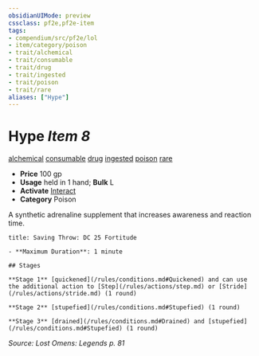 ```yaml
---
obsidianUIMode: preview
cssclass: pf2e,pf2e-item
tags:
- compendium/src/pf2e/lol
- item/category/poison
- trait/alchemical
- trait/consumable
- trait/drug
- trait/ingested
- trait/poison
- trait/rare
aliases: ["Hype"]
---
```

# Hype *Item 8*  
[alchemical](/rules/traits/alchemical.md)  [consumable](/rules/traits/consumable.md)  [drug](/rules/traits/drug-gmg.md)  [ingested](/rules/traits/ingested.md)  [poison](/rules/traits/poison.md)  [rare](/rules/traits/rare.md)  

- **Price** 100 gp
- **Usage** held in 1 hand; **Bulk** L
- **Activate** [Interact](/rules/actions/interact.md)
- **Category** Poison

A synthetic adrenaline supplement that increases awareness and reaction time.

```ad-inline-affliction
title: Saving Throw: DC 25 Fortitude

- **Maximum Duration**: 1 minute

## Stages

**Stage 1** [quickened](/rules/conditions.md#Quickened) and can use the additional action to [Step](/rules/actions/step.md) or [Stride](/rules/actions/stride.md) (1 round)

**Stage 2** [stupefied](/rules/conditions.md#Stupefied) (1 round)

**Stage 3** [drained](/rules/conditions.md#Drained) and [stupefied](/rules/conditions.md#Stupefied) (1 round)
```

*Source: Lost Omens: Legends p. 81*